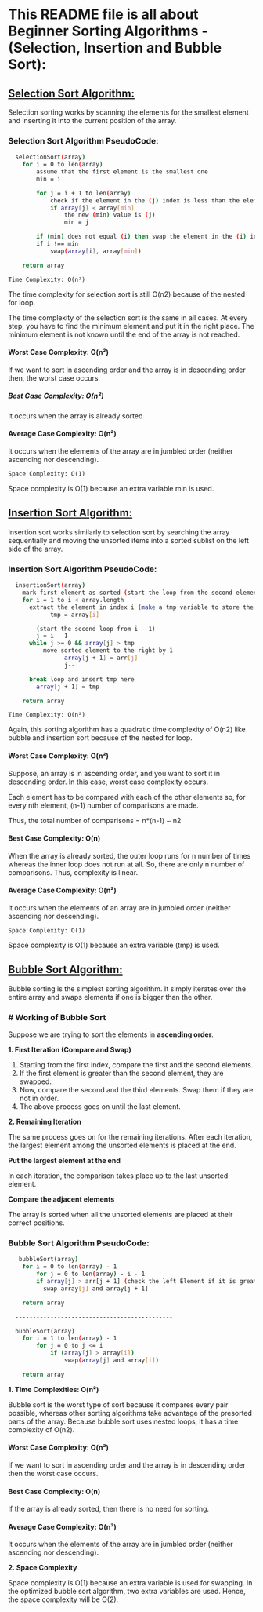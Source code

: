 # This README file is all about Beginner Sorting Algorithms - (Selection, Insertion and Bubble Sort):

## [Selection Sort Algorithm:](https://www.notion.so/Selection-Sort-52a09fd14891439c973c9174191f0dd6?pvs=4)

Selection sorting works by scanning the elements for the smallest element and inserting
it into the current position of the array.

### Selection Sort Algorithm PseudoCode:

```bash
  selectionSort(array)
    for i = 0 to len(array)
  		assume that the first element is the smallest one
  		min = i

  		for j = i + 1 to len(array)
  			check if the element in the (j) index is less than the element in the (min) index
  			if array[j] < array[min]
  				the new (min) value is (j)
  				min = j

  		if (min) does not equal (i) then swap the element in the (i) index with the element in the (min) index
  		if i !== min
  			swap(array[i], array[min])

  	return array
```

`Time Complexity: O(n²)`

The time complexity for selection sort is still O(n2) because of the nested for loop.

The time complexity of the selection sort is the same in all cases. At every step, you have to find the minimum element and put it in the right place. The minimum element is not known until the end of the array is not reached.

#### Worst Case Complexity: O(n²)

If we want to sort in ascending order and the array is in descending order then, the worst case occurs.

##### Best Case Complexity: O(n²)

It occurs when the array is already sorted

#### Average Case Complexity: O(n²)

It occurs when the elements of the array are in jumbled order (neither ascending nor descending).

`Space Complexity: O(1)`

Space complexity is O(1) because an extra variable min is used.

## [Insertion Sort Algorithm:](https://www.notion.so/Insertion-Sort-51254143a9d74a67ba80ee05794bd89a?pvs=4)

Insertion sort works similarly to selection sort by searching the array sequentially and
moving the unsorted items into a sorted sublist on the left side of the array.

### Insertion Sort Algorithm PseudoCode:

```bash
  insertionSort(array)
    mark first element as sorted (start the loop from the second element in the array)
    for i = 1 to i < array.length
      extract the element in index i (make a tmp variable to store the value of the element in the index i)
  			tmp = array[i]

  		(start the second loop from i - 1)
  		j = i - 1
      while j >= 0 && array[j] > tmp
          move sorted element to the right by 1
  				array[j + 1] = arr[j]
  				j--

      break loop and insert tmp here
  		array[j + 1] = tmp

    return array
```

`Time Complexity: O(n²)`

Again, this sorting algorithm has a quadratic time complexity of O(n2) like bubble
and insertion sort because of the nested for loop.

#### Worst Case Complexity: O(n²)

Suppose, an array is in ascending order, and you want to sort it in descending order. In this case, worst case complexity occurs.

Each element has to be compared with each of the other elements so, for every nth element, (n-1) number of comparisons are made.

Thus, the total number of comparisons = n\*(n-1) ~ n2

#### Best Case Complexity: O(n)

When the array is already sorted, the outer loop runs for n number of times whereas the inner loop does not run at all. So, there are only n number of comparisons. Thus, complexity is linear.

#### Average Case Complexity: O(n²)

It occurs when the elements of an array are in jumbled order (neither ascending nor descending).

`Space Complexity: O(1)`

Space complexity is O(1) because an extra variable (tmp) is used.

## [Bubble Sort Algorithm:](https://www.notion.so/Bubble-Sort-552a2237b8e44d2a902d5624de284a06?pvs=4)

Bubble sorting is the simplest sorting algorithm. It simply iterates over the entire
array and swaps elements if one is bigger than the other.

### # Working of Bubble Sort

Suppose we are trying to sort the elements in **ascending order**.

**1. First Iteration (Compare and Swap)**

1. Starting from the first index, compare the first and the second elements.
2. If the first element is greater than the second element, they are swapped.
3. Now, compare the second and the third elements. Swap them if they are not in order.
4. The above process goes on until the last element.

**2. Remaining Iteration**

The same process goes on for the remaining iterations.
After each iteration, the largest element among the unsorted elements is placed at the end.

**Put the largest element at the end**

In each iteration, the comparison takes place up to the last unsorted element.

**Compare the adjacent elements**

The array is sorted when all the unsorted elements are placed at their correct positions.

### Bubble Sort Algorithm PseudoCode:

```bash
   bubbleSort(array)
    for i = 0 to len(array) - 1
  		for j = 0 to len(array) - i - 1
  	    if array[j] > arr[j + 1] (check the left Element if it is greater than the right element)
  	      swap array[j] and array[j + 1]

  	return array

  ---------------------------------------------

  bubbleSort(array)
  	for i = 1 to len(array) - 1
  		for j = 0 to j <= i
  			if (array[j] > array[i])
  				swap(array[j] and array[i])

  	return array
```

**1. Time Complexities: O(n²)**

Bubble sort is the worst type of sort because it compares every pair possible, whereas
other sorting algorithms take advantage of the presorted parts of the array. Because
bubble sort uses nested loops, it has a time complexity of O(n2).

#### Worst Case Complexity: O(n²)

If we want to sort in ascending order and the array is in descending order then the worst case occurs.

#### Best Case Complexity: O(n)

If the array is already sorted, then there is no need for sorting.

#### Average Case Complexity: O(n²)

It occurs when the elements of the array are in jumbled order (neither ascending nor descending).

**2. Space Complexity**

Space complexity is O(1) because an extra variable is used for swapping.
In the optimized bubble sort algorithm, two extra variables are used. Hence, the space complexity will be O(2).
